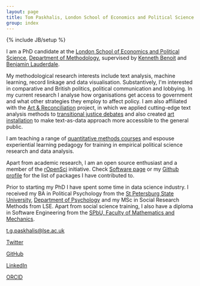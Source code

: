 ```yaml
---
layout: page
title: Tom Paskhalis, London School of Economics and Political Science
group: index
---
```

{% include JB/setup %}

I am a PhD candidate at the [London School of Economics and Political Science](http://www.lse.ac.uk), [Department of Methodology](http://www.lse.ac.uk/methodology/), supervised by [Kenneth Benoit](https://kenbenoit.net/) and [Benjamin Lauderdale](http://www.benjaminlauderdale.net/).

My methodological research interests include text analysis, machine learning, record linkage and data visualisation. Substantively, I'm interested in comparative and British politics, political communication and lobbying. In my current research I analyse how organisations get access to government and what other strategies they employ to affect policy. I am also affiliated with the [Art & Reconciliation](https://artreconciliation.org/) project, in which we applied cutting-edge text analysis methods to [transitional justice debates](/research) and also created [art installation](https://www.youtube.com/watch?v=u1LcFGkmGpM) to make text-as-data approach more accessible to the general public.

I am teaching a range of [quantitative methods courses](/teaching) and espouse experiential learning pedagogy for training in empirical political science research and data analysis.

Apart from academic research, I am an open source enthusiast and a member of the [rOpenSci](https://ropensci.org/) initiative. Check [Software page](/software) or my [Github profile](https://github.com/tpaskhalis/) for the list of packages I have contributed to.

Prior to starting my PhD I have spent some time in data science industry. I received my BA in Political Psychology from the [St Petersburg State University](http://english.spbu.ru/), [Department of Psychology](http://www.psy.spbu.ru/english-version) and my MSc in Social Research Methods from LSE. Apart from social science training, I also have a diploma in Software Engineering from the [SPbU, Faculty of Mathematics and Mechanics](http://www.math.spbu.ru/eng/).

<a href="mailto:{{ site.email }}" target="_blank" rel="noopener noreferrer"><i class="fa fa-fw fa-envelope-square"></i>t.g.paskhalis@lse.ac.uk</a>

<a href="https://twitter.com/{{ site.twitter }}" target="_blank" rel="noopener noreferrer"><i class="fa fa-fw fa-twitter-square"></i>Twitter</a>

<a href="https://github.com/{{ site.github }}" target="_blank" rel="noopener noreferrer"><i class="fa fa-fw fa-github-square"></i>GitHub</a>

<a href="https://linkedin.com/in/{{ site.linkedin }}" target="_blank" rel="noopener noreferrer"><i class="fa fa-fw fa-linkedin-square"></i>LinkedIn</a>

<a href="https://orcid.org/{{ site.orcid }}" target="_blank" rel="noopener noreferrer"><i class="ai ai-fw ai-orcid-square"></i>ORCID</a>
